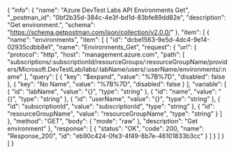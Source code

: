 {
  "info": {
    "name": "Azure DevTest Labs API Environments Get",
    "_postman_id": "0bf2b35d-384c-4e3f-bd1d-83bfe89dd82e",
    "description": "Get environment.",
    "schema": "https://schema.getpostman.com/json/collection/v2.0.0/"
  },
  "item": [
    {
      "name": "environments",
      "item": [
        {
          "id": "dcbe1563-9e5d-4dc4-9e14-02935cdbb8e1",
          "name": "Environments_Get",
          "request": {
            "url": {
              "protocol": "http",
              "host": "management.azure.com",
              "path": [
                "subscriptions/:subscriptionId/resourceGroups/:resourceGroupName/providers/Microsoft.DevTestLab/labs/:labName/users/:userName/environments/:name"
              ],
              "query": [
                {
                  "key": "$expand",
                  "value": "%7B%7D",
                  "disabled": false
                },
                {
                  "key": "No Name",
                  "value": "%7B%7D",
                  "disabled": false
                }
              ],
              "variable": [
                {
                  "id": "labName",
                  "value": "{}",
                  "type": "string"
                },
                {
                  "id": "name",
                  "value": "{}",
                  "type": "string"
                },
                {
                  "id": "userName",
                  "value": "{}",
                  "type": "string"
                },
                {
                  "id": "subscriptionId",
                  "value": "subscriptionId",
                  "type": "string"
                },
                {
                  "id": "resourceGroupName",
                  "value": "resourceGroupName",
                  "type": "string"
                }
              ]
            },
            "method": "GET",
            "body": {
              "mode": "raw"
            },
            "description": "Get environment"
          },
          "response": [
            {
              "status": "OK",
              "code": 200,
              "name": "Response_200",
              "id": "eb90c424-0fe3-4f49-8b7e-46101833b3cc"
            }
          ]
        }
      ]
    }
  ]
}